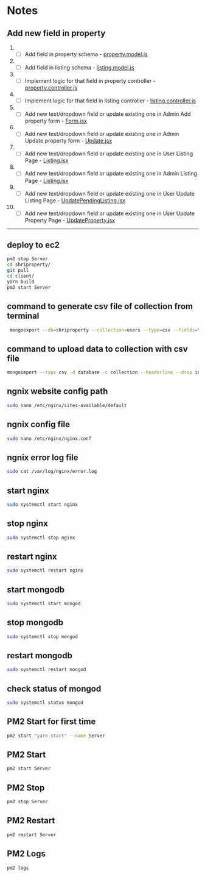 # Notes

## Add new field in property

1.  -   [ ] Add field in property schema - [property.model.js](./models/property.model.js)
1.  -   [ ] Add field in listing schema - [listing.model.js](./models/listing.model.js)
1.  -   [ ] Implement logic for that field in property controller - [property.controller.js](./controllers/property.controller.js)
1.  -   [ ] Implement logic for that field in listing controller - [listing.controller.js](./controllers/listing.controller.js)
1.  -   [ ] Add new text/dropdown field or update existing one in Admin Add property form - [Form.jsx](./client/src/components/pages/admin/property/form/Form.jsx)
1.  -   [ ] Add new text/dropdown field or update existing one in Admin Update property form - [Update.jsx](./client/src/components/pages/admin/property/update/Update.jsx)
1.  -   [ ] Add new text/dropdown field or update existing one in User Listing Page - [Listing.jsx](./client/src/components/pages/listing/Listing.jsx)
1.  -   [ ] Add new text/dropdown field or update existing one in Admin Listing Page - [Listing.jsx](./client/src/components/pages/admin/listing/Listing.jsx)
1.  -   [ ] Add new text/dropdown field or update existing one in User Update Listing Page - [UpdatePendingListing.jsx](./client/src/components/pages/updatePendingListings/UpdatePendingListing.jsx)
1.  -   [ ] Add new text/dropdown field or update existing one in User Update Property Page - [UpdateProperty.jsx](./client/src/components/pages/updateProperty/UpdateProperty.jsx)

---

## deploy to ec2

```bash
pm2 stop Server
cd shriproperty/
git pull
cd client/
yarn build
pm2 start Server
```

## command to generate csv file of collection from terminal

```bash
 mongoexport --db=shriproperty --collection=users --type=csv --fields=\_id,name,email,phone,password --out=user.csv
```

## command to upload data to collection with csv file

```bash
mongoimport --type csv -d database -c collection --headerline --drop index2020.csv
```

## ngnix website config path

```bash
sudo nano /etc/nginx/sites-available/default
```

## ngnix config file

```bash
sudo nano /etc/nginx/nginx.conf
```

## ngnix error log file

```bash
sudo cat /var/log/nginx/error.log
```

## start nginx

```bash
sudo systemctl start nginx
```

## stop nginx

```bash
sudo systemctl stop nginx
```

## restart nginx

```bash
sudo systemctl restart nginx
```

## start mongodb

```bash
sudo systemctl start mongod
```

## stop mongodb

```bash
sudo systemctl stop mongod
```

## restart mongodb

```bash
sudo systemctl restart mongod
```

## check status of mongod

```bash
sudo systemctl status mongod
```

## PM2 Start for first time

```bash
pm2 start "yarn start" --name Server
```

## PM2 Start

```bash
pm2 start Server
```

## PM2 Stop

```bash
pm2 stop Server
```

## PM2 Restart

```bash
pm2 restart Server
```

## PM2 Logs

```bash
pm2 logs
```
